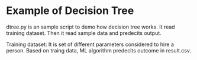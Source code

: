 # Example of Decision Tree 

dtree.py is an sample script to demo how decision tree works. It read training 
dataset. Then it read sample data and predecits output.

Training dataset: It is set of different parameters considered to hire a person.
Based on traing data, ML algorithm predecits outcome in result.csv.
